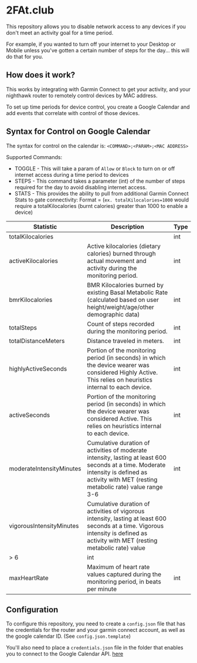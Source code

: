 # 2FAt.club
This repository allows you to disable network access to any devices if you don't meet an activity goal for a time period.

For example, if you wanted to turn off your internet to your Desktop or Mobile unless you've gotten a certain number of steps for the day... this will do that for you.

## How does it work?
This works by integrating with Garmin Connect to get your activity, and your nighthawk router to remotely control devices by MAC address.

To set up time periods for device control, you create a Google Calendar and add events that correlate with control of those devices.

## Syntax for Control on Google Calendar
The syntax for control on the calendar is:
`<COMMAND>;<PARAM>;<MAC ADDRESS>`

Supported Commands:
* TOGGLE - This will take a param of `Allow` or `Block` to turn on or off internet access during a time period to devices
* STEPS - This command takes a parameter (int) of the number of steps required for the day to avoid disabling internet access.
* STATS - This provides the ability to pull from additional Garmin Connect Stats to gate connectivity:
Format <stat>=<value> (`ex. totalKilocalories=1000` would require a totalKilocalories (burnt calories) greater than 1000 to enable a device)

| Statistic | Description | Type |
| --------- | ----------- | ---- |
| totalKilocalories |  | int |
| activeKilocalories | Active kilocalories (dietary calories) burned through actual movement and activity during the monitoring period. | int |
| bmrKilocalories | BMR Kilocalories burned by existing Basal Metabolic Rate (calculated based on user height/weight/age/other demographic data) | int |
| totalSteps | Count of steps recorded during the monitoring period.  | int |
| totalDistanceMeters | Distance traveled in meters. | int |
| highlyActiveSeconds |  Portion of the monitoring period (in seconds) in which the device wearer was considered Highly Active. This relies on heuristics internal to each device. | int |
| activeSeconds | Portion of the monitoring period (in seconds) in which the device wearer was considered Active. This relies on heuristics internal to each device. | int |
| moderateIntensityMinutes | Cumulative duration of activities of moderate intensity, lasting at least 600 seconds at a time. Moderate intensity is defined as activity with MET (resting metabolic rate) value range 3-6 | int |
| vigorousIntensityMinutes | Cumulative duration of activities of vigorous intensity, lasting at least 600 seconds at a time. Vigorous intensity is defined as activity with MET (resting metabolic rate) value
> 6 | int |
| maxHeartRate | Maximum of heart rate values captured during the monitoring period, in beats per minute | int |

## Configuration
To configure this repository, you need to create a `config.json` file that has the credentials for the router and your garmin connect account, as well as the google calendar ID.  (See `config.json.template`)

You'll also need to place a `credentials.json` file in the folder that enables you to connect to the Google Calendar API. [here](https://developers.google.com/calendar/quickstart/go)
